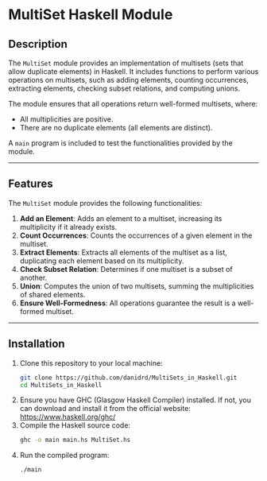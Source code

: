 # MultiSet Haskell Module

## Description

The `MultiSet` module provides an implementation of multisets (sets that allow duplicate elements) in Haskell. It includes functions to perform various operations on multisets, such as adding elements, counting occurrences, extracting elements, checking subset relations, and computing unions.

The module ensures that all operations return well-formed multisets, where:
- All multiplicities are positive.
- There are no duplicate elements (all elements are distinct).

A `main` program is included to test the functionalities provided by the module.

---

## Features

The `MultiSet` module provides the following functionalities:

1. **Add an Element**: Adds an element to a multiset, increasing its multiplicity if it already exists.
2. **Count Occurrences**: Counts the occurrences of a given element in the multiset.
3. **Extract Elements**: Extracts all elements of the multiset as a list, duplicating each element based on its multiplicity.
4. **Check Subset Relation**: Determines if one multiset is a subset of another.
5. **Union**: Computes the union of two multisets, summing the multiplicities of shared elements.
6. **Ensure Well-Formedness**: All operations guarantee the result is a well-formed multiset.

---

## Installation

1. Clone this repository to your local machine:
   ```bash
   git clone https://github.com/danidrd/MultiSets_in_Haskell.git
   cd MultiSets_in_Haskell
2. Ensure you have GHC (Glasgow Haskell Compiler) installed. If not, you can download and install it from the official website: https://www.haskell.org/ghc/
3. Compile the Haskell source code:
   ```bash
   ghc -o main main.hs MultiSet.hs
4. Run the compiled program:
   ```bash
   ./main
